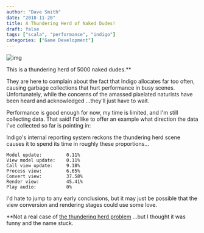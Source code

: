 ```yaml
---
author: "Dave Smith"
date: "2018-11-20"
title: A Thundering Herd of Naked Dudes!
draft: false
tags: ["scala", "performance", "indigo"]
categories: ["Game Development"]
---
```


![img](/fppixels/images/thundering_herd.png)

This is a thundering herd of 5000 naked dudes.**

They are here to complain about the fact that Indigo allocates far too often, causing garbage collections that hurt performance in busy scenes. Unfortunately, while the concerns of the amassed pixelated naturists have been heard and acknowledged ...they'll just have to wait.

Performance is good enough for now, my time is limited, and I'm still collecting data. That said! I'd like to offer an example what direction the data I've collected so far is pointing in:

Indigo's internal reporting system reckons the thundering herd scene causes it to spend its time in roughly these proportions...

```
Model update:         0.11%
View model update:    0.11%
Call view update:     9.18%
Process view:         6.65%
Convert view:         37.58%
Render view:          45.41%
Play audio:           0%
```

I'd hate to jump to any early conclusions, but it may just be possible that the view conversion and rendering stages could use some love.

**Not a real case of [the thundering herd problem](https://en.wikipedia.org/wiki/Thundering_herd_problem) ...but I thought it was funny and the name stuck.
